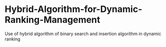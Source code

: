 # Hybrid-Algorithm-for-Dynamic-Ranking-Management
Use of hybrid algorithm of binary search and insertion algorithm in dynamic ranking
